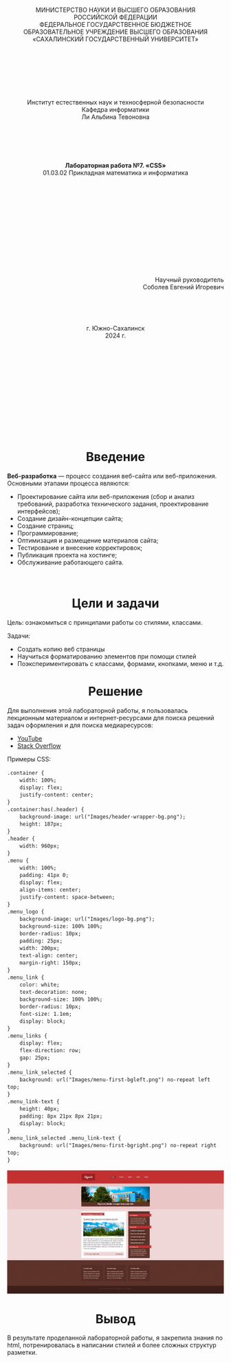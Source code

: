 
<p align = "center">МИНИСТЕРСТВО НАУКИ И ВЫСШЕГО ОБРАЗОВАНИЯ<br>
РОССИЙСКОЙ ФЕДЕРАЦИИ<br>
ФЕДЕРАЛЬНОЕ ГОСУДАРСТВЕННОЕ БЮДЖЕТНОЕ<br>
ОБРАЗОВАТЕЛЬНОЕ УЧРЕЖДЕНИЕ ВЫСШЕГО ОБРАЗОВАНИЯ<br>
«САХАЛИНСКИЙ ГОСУДАРСТВЕННЫЙ УНИВЕРСИТЕТ»</p>
<br><br><br><br><br><br>
<p align = "center">Институт естественных наук и техносферной безопасности<br>Кафедра информатики<br>Ли Альбина Тевоновна</p>
<br><br><br>
<p align = "center"><br><strong>Лабораторная работа №7. «CSS»</strong><br>01.03.02 Прикладная математика и информатика</p>
<br><br><br><br><br><br><br><br><br><br><br><br>
<p align = "right">Научный руководитель<br>
Соболев Евгений Игоревич</p>
<br><br><br>
<p align = "center">г. Южно-Сахалинск<br>2024 г.</p>
<br><br><br><br><br><br><br><br><br><br><br><br>

<h1 align = "center">Введение</h1>

<p><b>Веб-разработка</b> — процесс создания веб-сайта или веб-приложения. Основными этапами процесса являются: </p>

<ul>
<li>Проектирование сайта или веб-приложения (сбор и анализ требований, разработка технического задания, проектирование интерфейсов);</li>
<li>Создание дизайн-концепции сайта;</li>
<li>Создание страниц;</li>
<li>Программирование;</li>
<li>Оптимизация и размещение материалов сайта;</li>
<li>Тестирование и внесение корректировок;</li>
<li>Публикация проекта на хостинге;</li>
<li>Обслуживание работающего сайта.</li>
</ul>

<br>

<h1 align = "center">Цели и задачи</h1>


<p>Цель: ознакомиться с принципами работы со стилями, классами.</p>

<p>Задачи:</p>

<ul>
<li>Создать копию веб страницы</li>
<li>Научиться форматированию элементов при помощи стилей</li>
<li>Поэкспериментировать с классами, формами, кнопками, меню и т.д.</li>
</ul>

<p></p>

<h1 align = "center">Решение</h1>

<p>Для выполнения этой лабораторной работы, я пользовалась лекционным материалом и интернет-ресурсами для поиска решений задач оформления и для поиска медиаресурсов:</p>

<ul>
<li><a href="https://youtube.com/">YouTube</a></li>
<li><a href="https://stackoverflow.com/">Stack Overflow</a></li>
</ul>

<p>Примеры CSS:</p>
  <code>.container {
    width: 100%;
    display: flex;
    justify-content: center;
}
.container:has(.header) {
    background-image: url("Images/header-wrapper-bg.png");
    height: 187px;
}
.header {
    width: 960px;
}
.menu {
    width: 100%;
    padding: 41px 0;
    display: flex;
    align-items: center;
    justify-content: space-between;
}
.menu_logo {
    background-image: url("Images/logo-bg.png");
    background-size: 100% 100%;
    border-radius: 10px;
    padding: 25px;
    width: 200px;
    text-align: center;
    margin-right: 150px;
}
.menu_link {
    color: white;
    text-decoration: none;
    background-size: 100% 100%;
    border-radius: 10px;
    font-size: 1.1em;
    display: block;
}
.menu_links {
    display: flex;
    flex-direction: row;
    gap: 25px;
}
.menu_link_selected {
    background: url("Images/menu-first-bgleft.png") no-repeat left top;
}
.menu_link-text {
    height: 40px;
    padding: 8px 21px 8px 21px;
    display: block;
}
.menu_link_selected .menu_link-text {
    background: url("Images/menu-first-bgright.png") no-repeat right top;
}</code>
</br></br>
<img src="/Images/page.PNG"></img>
</br>
<h1 align = "center">Вывод</h1>
<p>В результате проделанной лабораторной работы, я закрепила знания по html, потренировалась в написании стилей и более сложных структур разметки.</p>
